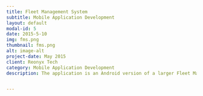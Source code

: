 ```yaml
---
title: Fleet Management System
subtitle: Mobile Application Development
layout: default
modal-id: 5
date: 2015-5-10
img: fms.png
thumbnail: fms.png
alt: image-alt
project-date: May 2015
client: Reonyx Tech
category: Mobile Application Development
description: The application is an Android version of a larger Fleet Management System build for a Malaysian logistics firm that is focused on tracking all the vehicles owned by the firm using Cloud data and Location Based Services. The project also included building and deployment of J2EE Webservice on Amazon Server. </br></br>Features include:</br></br>- Vehicle Tracking through Cloud connectivity.</br>- Nearest vehicle search using Cloud and Google LBS.</br>- Full access to each vehicle's info such as Fuel Level, Position, Engine Condition, Battery State, GPS State, Nearest Point of Interest, Speed, Heading Direction etc.</br>- Secure login system that leverages device's MAC address for Authorization.</br>- Listings of Vehicles and Employees that are being managed by the current user.</br>- Access to each Employee's Details.</br>- Access to each Vehicle and it's Driver's details that is under supervision of current user.</br>- Several utility features such as following a particular vehicle on the map, tracking specific vehicles and more.</br>- Vehicle History Playback feature to track the route and technical details of a vehicle within a particular time period with the help of realtime playback.</br>- Tyre Management System


---
```

